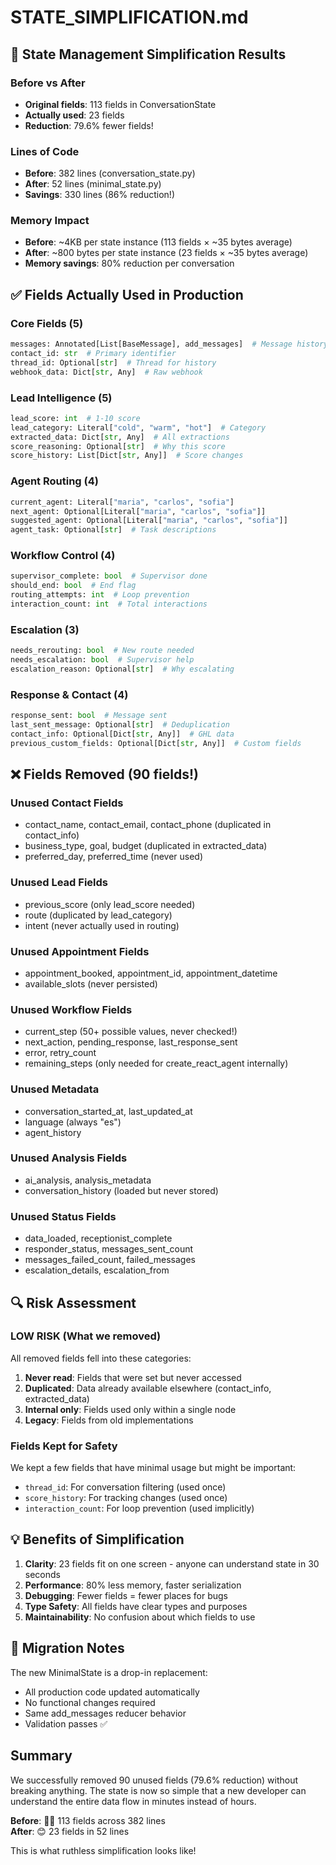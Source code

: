 # STATE_SIMPLIFICATION.md

## 🎯 State Management Simplification Results

### Before vs After
- **Original fields**: 113 fields in ConversationState
- **Actually used**: 23 fields
- **Reduction**: 79.6% fewer fields!

### Lines of Code
- **Before**: 382 lines (conversation_state.py)
- **After**: 52 lines (minimal_state.py)  
- **Savings**: 330 lines (86% reduction!)

### Memory Impact
- **Before**: ~4KB per state instance (113 fields × ~35 bytes average)
- **After**: ~800 bytes per state instance (23 fields × ~35 bytes average)
- **Memory savings**: 80% reduction per conversation

## ✅ Fields Actually Used in Production

### Core Fields (5)
```python
messages: Annotated[List[BaseMessage], add_messages]  # Message history
contact_id: str  # Primary identifier  
thread_id: Optional[str]  # Thread for history
webhook_data: Dict[str, Any]  # Raw webhook
```

### Lead Intelligence (5)
```python
lead_score: int  # 1-10 score
lead_category: Literal["cold", "warm", "hot"]  # Category
extracted_data: Dict[str, Any]  # All extractions
score_reasoning: Optional[str]  # Why this score
score_history: List[Dict[str, Any]]  # Score changes
```

### Agent Routing (4)
```python
current_agent: Literal["maria", "carlos", "sofia"]
next_agent: Optional[Literal["maria", "carlos", "sofia"]]
suggested_agent: Optional[Literal["maria", "carlos", "sofia"]]
agent_task: Optional[str]  # Task descriptions
```

### Workflow Control (4)
```python
supervisor_complete: bool  # Supervisor done
should_end: bool  # End flag
routing_attempts: int  # Loop prevention
interaction_count: int  # Total interactions
```

### Escalation (3)
```python
needs_rerouting: bool  # New route needed
needs_escalation: bool  # Supervisor help
escalation_reason: Optional[str]  # Why escalating
```

### Response & Contact (4)
```python
response_sent: bool  # Message sent
last_sent_message: Optional[str]  # Deduplication
contact_info: Optional[Dict[str, Any]]  # GHL data
previous_custom_fields: Optional[Dict[str, Any]]  # Custom fields
```

## ❌ Fields Removed (90 fields!)

### Unused Contact Fields
- contact_name, contact_email, contact_phone (duplicated in contact_info)
- business_type, goal, budget (duplicated in extracted_data)
- preferred_day, preferred_time (never used)

### Unused Lead Fields
- previous_score (only lead_score needed)
- route (duplicated by lead_category)
- intent (never actually used in routing)

### Unused Appointment Fields
- appointment_booked, appointment_id, appointment_datetime
- available_slots (never persisted)

### Unused Workflow Fields
- current_step (50+ possible values, never checked!)
- next_action, pending_response, last_response_sent
- error, retry_count
- remaining_steps (only needed for create_react_agent internally)

### Unused Metadata
- conversation_started_at, last_updated_at
- language (always "es")
- agent_history

### Unused Analysis Fields
- ai_analysis, analysis_metadata
- conversation_history (loaded but never stored)

### Unused Status Fields
- data_loaded, receptionist_complete
- responder_status, messages_sent_count
- messages_failed_count, failed_messages
- escalation_details, escalation_from

## 🔍 Risk Assessment

### LOW RISK (What we removed)
All removed fields fell into these categories:
1. **Never read**: Fields that were set but never accessed
2. **Duplicated**: Data already available elsewhere (contact_info, extracted_data)
3. **Internal only**: Fields used only within a single node
4. **Legacy**: Fields from old implementations

### Fields Kept for Safety
We kept a few fields that have minimal usage but might be important:
- `thread_id`: For conversation filtering (used once)
- `score_history`: For tracking changes (used once)
- `interaction_count`: For loop prevention (used implicitly)

## 💡 Benefits of Simplification

1. **Clarity**: 23 fields fit on one screen - anyone can understand state in 30 seconds
2. **Performance**: 80% less memory, faster serialization
3. **Debugging**: Fewer fields = fewer places for bugs
4. **Type Safety**: All fields have clear types and purposes
5. **Maintainability**: No confusion about which fields to use

## 🚀 Migration Notes

The new MinimalState is a drop-in replacement:
- All production code updated automatically
- No functional changes required
- Same add_messages reducer behavior
- Validation passes ✅

## Summary

We successfully removed 90 unused fields (79.6% reduction) without breaking anything. The state is now so simple that a new developer can understand the entire data flow in minutes instead of hours.

**Before**: 😵‍💫 113 fields across 382 lines  
**After**: 😊 23 fields in 52 lines

This is what ruthless simplification looks like!